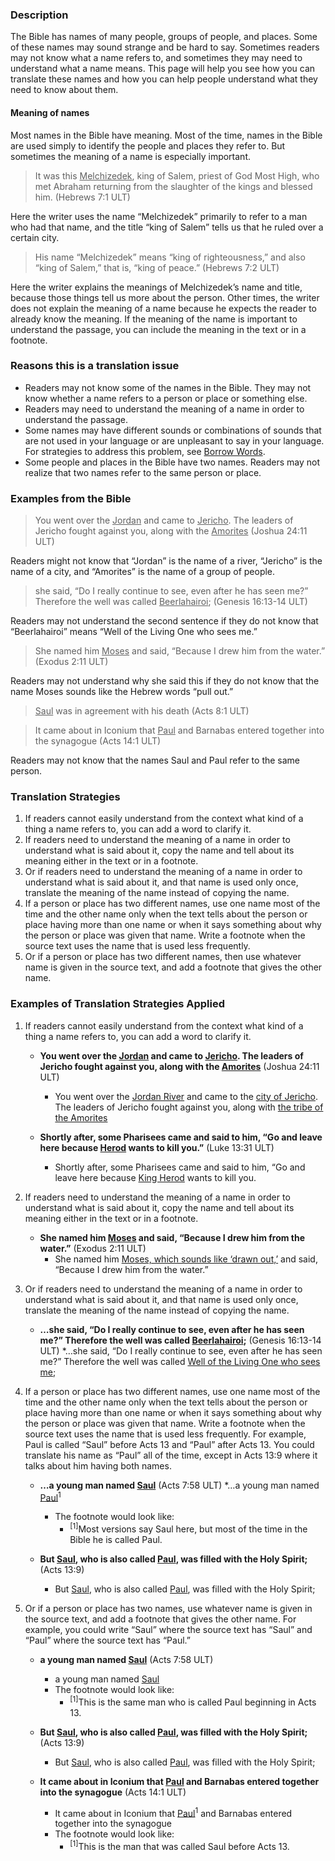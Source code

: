 
### Description

The Bible has names of many people, groups of people, and places. Some of these names may sound strange and be hard to say. Sometimes readers may not know what a name refers to, and sometimes they may need to understand what a name means. This page will help you see how you can translate these names and how you can help people understand what they need to know about them.

#### Meaning of names

Most names in the Bible have meaning. Most of the time, names in the Bible are used simply to identify the people and places they refer to. But sometimes the meaning of a name is especially important.

>It was this <u>Melchizedek</u>, king of Salem, priest of God Most High, who met Abraham returning from the slaughter of the kings and blessed him. (Hebrews 7:1 ULT)

Here the writer uses the name “Melchizedek” primarily to refer to a man who had that name, and the title “king of Salem” tells us that he ruled over a certain city.

>His name “Melchizedek” means “king of righteousness,” and also “king of Salem,” that is, “king of peace.” (Hebrews 7:2 ULT)

Here the writer explains the meanings of Melchizedek’s name and title, because those things tell us more about the person. Other times, the writer does not explain the meaning of a name because he expects the reader to already know the meaning. If the meaning of the name is important to understand the passage, you can include the meaning in the text or in a footnote.

### Reasons this is a translation issue

* Readers may not know some of the names in the Bible. They may not know whether a name refers to a person or place or something else.
* Readers may need to understand the meaning of a name in order to understand the passage.
* Some names may have different sounds or combinations of sounds that are not used in your language or are unpleasant to say in your language. For strategies to address this problem, see [Borrow Words](../translate-transliterate/01.md).
* Some people and places in the Bible have two names. Readers may not realize that two names refer to the same person or place.

### Examples from the Bible

>You went over the <u>Jordan</u> and came to <u>Jericho</u>. The leaders of Jericho fought against you, along with the <u>Amorites</u> (Joshua 24:11 ULT)

Readers might not know that “Jordan” is the name of a river, “Jericho” is the name of a city, and “Amorites” is the name of a group of people.

>she said, “Do I really continue to see, even after he has seen me?” Therefore the well was called <u>Beerlahairoi</u>; (Genesis 16:13-14 ULT)

Readers may not understand the second sentence if they do not know that “Beerlahairoi” means “Well of the Living One who sees me.”

>She named him <u>Moses</u> and said, “Because I drew him from the water.” (Exodus 2:11 ULT)

Readers may not understand why she said this if they do not know that the name Moses sounds like the Hebrew words “pull out.”

><u>Saul</u> was in agreement with his death (Acts 8:1 ULT)<br>


<blockquote>It came about in Iconium that <u>Paul</u> and Barnabas entered together into the synagogue (Acts 14:1 ULT) </blockquote>

Readers may not know that the names Saul and Paul refer to the same person.

### Translation Strategies

1. If readers cannot easily understand from the context what kind of a thing a name refers to, you can add a word to clarify it.
1. If readers need to understand the meaning of a name in order to understand what is said about it, copy the name and tell about its meaning either in the text or in a footnote.
1. Or if readers need to understand the meaning of a name in order to understand what is said about it, and that name is used only once, translate the meaning of the name instead of copying the name.
1. If a person or place has two different names, use one name most of the time and the other name only when the text tells about the person or place having more than one name or when it says something about why the person or place was given that name. Write a footnote when the source text uses the name that is used less frequently.
1. Or if a person or place has two different names, then use whatever name is given in the source text, and add a footnote that gives the other name.

### Examples of Translation Strategies Applied

1. If readers cannot easily understand from the context what kind of a thing a name refers to, you can add a word to clarify it.

    * **You went over the <u>Jordan</u> and came to <u>Jericho</u>. The leaders of Jericho fought against you, along with the <u>Amorites</u>** (Joshua 24:11 ULT)
        * You went over the <u>Jordan River</u> and came to the <u>city of Jericho</u>. The leaders of Jericho fought against you, along with <u>the tribe of the Amorites</u>

    * **Shortly after, some Pharisees came and said to him, “Go and leave here because <u>Herod</u> wants to kill you.”** (Luke 13:31 ULT)
        * Shortly after, some Pharisees came and said to him, “Go and leave here because <u>King Herod</u> wants to kill you.

1. If readers need to understand the meaning of a name in order to understand what is said about it, copy the name and tell about its meaning either in the text or in a footnote.

    * **She named him <u>Moses</u> and said, “Because I drew him from the water.”** (Exodus 2:11 ULT)
        * She named him <u>Moses, which sounds like ‘drawn out,’</u> and said, “Because I drew him from the water.”

1. Or if readers need to understand the meaning of a name in order to understand what is said about it, and that name is used only once, translate the meaning of the name instead of copying the name.

    * **…she said, “Do I really continue to see, even after he has seen me?” Therefore the well was called <u>Beerlahairoi</u>;** (Genesis 16:13-14 ULT)
        *…she said, “Do I really continue to see, even after he has seen me?” Therefore the well was called <u>Well of the Living One who sees me</u>;

1. If a person or place has two different names, use one name most of the time and the other name only when the text tells about the person or place having more than one name or when it says something about why the person or place was given that name. Write a footnote when the source text uses the name that is used less frequently. For example, Paul is called “Saul” before Acts 13 and “Paul” after Acts 13. You could translate his name as “Paul” all of the time, except in Acts 13:9 where it talks about him having both names.

    * **…a young man named <u>Saul</u>** (Acts 7:58 ULT)
      *…a young man named <u>Paul</u><sup>1</sup>
        * The footnote would look like:
            * <sup>[1]</sup>Most versions say Saul here, but most of the time in the Bible he is called Paul.

    * **But <u>Saul</u>, who is also called <u>Paul</u>, was filled with the Holy Spirit;** (Acts 13:9)
        * But <u>Saul</u>, who is also called <u>Paul</u>, was filled with the Holy Spirit;

1. Or if a person or place has two names, use whatever name is given in the source text, and add a footnote that gives the other name. For example, you could write “Saul” where the source text has “Saul” and “Paul” where the source text has “Paul.”

    * **a young man named <u>Saul</u>** (Acts 7:58 ULT)
        * a young man named <u>Saul</u>
        *  The footnote would look like:
            * <sup>[1]</sup>This is the same man who is called Paul beginning in Acts 13.

    * **But <u>Saul</u>, who is also called <u>Paul</u>, was filled with the Holy Spirit;** (Acts 13:9)
        * But <u>Saul</u>, who is also called <u>Paul</u>, was filled with the Holy Spirit;

    * **It came about in Iconium that <u>Paul</u> and Barnabas entered together into the synagogue** (Acts 14:1 ULT)
        * It came about in Iconium that <u>Paul</u><sup>1</sup> and Barnabas entered together into the synagogue
        * The footnote would look like:
            * <sup>[1]</sup>This is the man that was called Saul before Acts 13.

